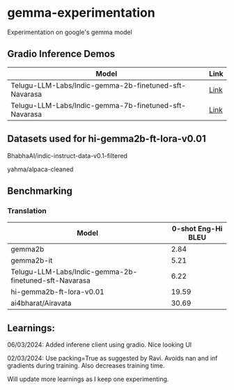 # gemma-experimentation
Experimentation on google's gemma model

## Gradio Inference Demos 
| Model | Link |
| --- | ---- |
| Telugu-LLM-Labs/Indic-gemma-2b-finetuned-sft-Navarasa | [Link](https://github.com/vakyansh/gemma-experimentation/blob/main/demo/unsloth_infer_2b.ipynb) |
| Telugu-LLM-Labs/Indic-gemma-7b-finetuned-sft-Navarasa | [Link](https://github.com/vakyansh/gemma-experimentation/blob/main/demo/unsloth_infer_7b_4bit.ipynb) |


## Datasets used for hi-gemma2b-ft-lora-v0.01
BhabhaAI/indic-instruct-data-v0.1-filtered

yahma/alpaca-cleaned

## Benchmarking

### Translation

| Model            | 0-shot Eng-Hi BLEU |
|------------------|----------------|
| gemma2b          | 2.84           |
| gemma2b-it       | 5.21           |
| Telugu-LLM-Labs/Indic-gemma-2b-finetuned-sft-Navarasa | 6.22 |
| hi-gemma2b-ft-lora-v0.01| 19.59          |
| ai4bharat/Airavata | 30.69 |




## Learnings:
06/03/2024: Added inferene client using gradio. Nice looking UI

02/03/2024: Use packing=True as suggested by Ravi. Avoids nan and inf gradients during training. Also decreases training time.

Will update more learnings as I keep one experimenting.

